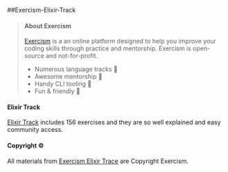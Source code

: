 ##Exercism-Elixir-Track

> <h4> About Exercism </h4>
>
> [Exercism](https://exercism.org/dashboard)  is a an online platform designed to help you improve your coding skills through practice and mentorship. Exercism is open-source and not-for-profit.
> - Numerous language tracks 🎯
> - Awesome mentorship 🔑
> - Handy CLI tooling 🧰
> - Fun & friendly 🥰

#### Elixir Track
[Elixir Track](https://exercism.org/dashboard/tracks/elixir) includes 156 exercises and they are so well explained and easy community access.

#### Copyright ©️
All materials from [Exercism Elixir Trace](https://exercism.org/dashboard/tracks/elixir) are Copyright Exercism.


